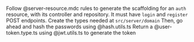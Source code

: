 Follow @server-resource.mdc rules to generate the scaffolding for an `auth` resource, with its controller and repository. 
It must have `login` and `register` POST endpoints.
Create the types needed at `src/server/domain`
Then, go ahead and hash the passwords using @hash.utils.ts 
Return a @user-token.type.ts using @jwt.utils.ts to generate the token
